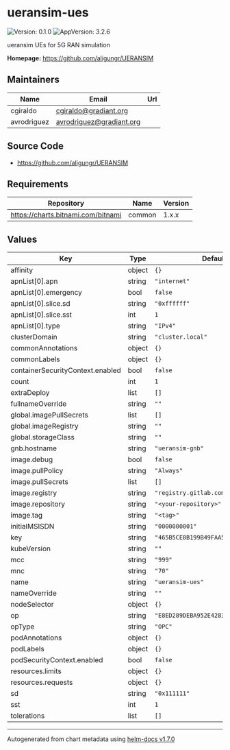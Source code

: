 # ueransim-ues

![Version: 0.1.0](https://img.shields.io/badge/Version-0.1.0-informational?style=flat-square) ![AppVersion: 3.2.6](https://img.shields.io/badge/AppVersion-3.2.6-informational?style=flat-square)

ueransim UEs for 5G RAN simulation

**Homepage:** <https://github.com/aligungr/UERANSIM>

## Maintainers

| Name | Email | Url |
| ---- | ------ | --- |
| cgiraldo | cgiraldo@gradiant.org |  |
| avrodriguez | avrodriguez@gradiant.org |  |

## Source Code

* <https://github.com/aligungr/UERANSIM>

## Requirements

| Repository | Name | Version |
|------------|------|---------|
| https://charts.bitnami.com/bitnami | common | 1.x.x |

## Values

| Key | Type | Default | Description |
|-----|------|---------|-------------|
| affinity | object | `{}` |  |
| apnList[0].apn | string | `"internet"` |  |
| apnList[0].emergency | bool | `false` |  |
| apnList[0].slice.sd | string | `"0xffffff"` |  |
| apnList[0].slice.sst | int | `1` |  |
| apnList[0].type | string | `"IPv4"` |  |
| clusterDomain | string | `"cluster.local"` |  |
| commonAnnotations | object | `{}` |  |
| commonLabels | object | `{}` |  |
| containerSecurityContext.enabled | bool | `false` |  |
| count | int | `1` |  |
| extraDeploy | list | `[]` |  |
| fullnameOverride | string | `""` |  |
| global.imagePullSecrets | list | `[]` |  |
| global.imageRegistry | string | `""` |  |
| global.storageClass | string | `""` |  |
| gnb.hostname | string | `"ueransim-gnb"` |  |
| image.debug | bool | `false` |  |
| image.pullPolicy | string | `"Always"` |  |
| image.pullSecrets | list | `[]` |  |
| image.registry | string | `"registry.gitlab.com"` |  |
| image.repository | string | `"<your-repository>"` |  |
| image.tag | string | `"<tag>"` |  |
| initialMSISDN | string | `"0000000001"` |  |
| key | string | `"465B5CE8B199B49FAA5F0A2EE238A6BC"` |  |
| kubeVersion | string | `""` |  |
| mcc | string | `"999"` |  |
| mnc | string | `"70"` |  |
| name | string | `"ueransim-ues"` |  |
| nameOverride | string | `""` |  |
| nodeSelector | object | `{}` |  |
| op | string | `"E8ED289DEBA952E4283B54E88E6183CA"` |  |
| opType | string | `"OPC"` |  |
| podAnnotations | object | `{}` |  |
| podLabels | object | `{}` |  |
| podSecurityContext.enabled | bool | `false` |  |
| resources.limits | object | `{}` |  |
| resources.requests | object | `{}` |  |
| sd | string | `"0x111111"` |  |
| sst | int | `1` |  |
| tolerations | list | `[]` |  |

----------------------------------------------
Autogenerated from chart metadata using [helm-docs v1.7.0](https://github.com/norwoodj/helm-docs/releases/v1.7.0)
